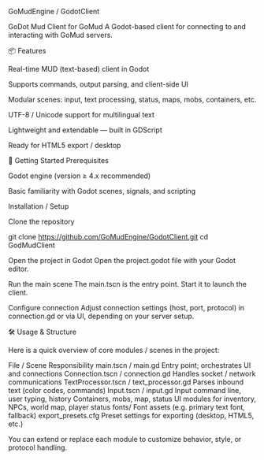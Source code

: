 GoMudEngine / GodotClient

GoDot Mud Client for GoMud
A Godot-based client for connecting to and interacting with GoMud servers.

📦 Features

Real-time MUD (text-based) client in Godot

Supports commands, output parsing, and client-side UI

Modular scenes: input, text processing, status, maps, mobs, containers, etc.

UTF-8 / Unicode support for multilingual text

Lightweight and extendable — built in GDScript

Ready for HTML5 export / desktop

🚀 Getting Started
Prerequisites

Godot engine (version ≥ 4.x recommended)

Basic familiarity with Godot scenes, signals, and scripting

Installation / Setup

Clone the repository

git clone https://github.com/GoMudEngine/GodotClient.git
cd GodMudClient


Open the project in Godot
Open the project.godot file with your Godot editor.

Run the main scene
The main.tscn is the entry point. Start it to launch the client.

Configure connection
Adjust connection settings (host, port, protocol) in connection.gd or via UI, depending on your server setup.

🛠️ Usage & Structure

Here is a quick overview of core modules / scenes in the project:

File / Scene	Responsibility
main.tscn / main.gd	Entry point; orchestrates UI and connections
Connection.tscn / connection.gd	Handles socket / network communications
TextProcessor.tscn / text_processor.gd	Parses inbound text (color codes, commands)
Input.tscn / input.gd	Input command line, user typing, history
Containers, mobs, map, status	UI modules for inventory, NPCs, world map, player status
fonts/	Font assets (e.g. primary text font, fallback)
export_presets.cfg	Preset settings for exporting (desktop, HTML5, etc.)

You can extend or replace each module to customize behavior, style, or protocol handling.
